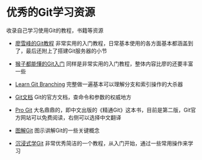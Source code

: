 # 优秀的Git学习资源

收录自己学习使用Git的教程，书籍等资源

- [廖雪峰的Git教程](https://www.liaoxuefeng.com/wiki/0013739516305929606dd18361248578c67b8067c8c017b000)
非常实用的入门教程，日常基本使用的各方面基本都涵盖到了，最后还附上了搭建Git服务器的小节

- [猴子都能懂的Git入门](https://backlog.com/git-tutorial/cn/contents/)
同样是非常实用的入门教程，整体内容比廖的还要丰富一些

- [Learn Git Branching](https://learngitbranching.js.org/)
完整做一遍基本可以理解分支和索引操作的大杀器

- [Git文档](https://git-scm.com/docs)
Git的官方文档，查命令和参数的权威地方

- [Pro Git](https://git-scm.com/book/en/v2)
大名鼎鼎的<Pro Git>，即中文出版的《精通Git》这本书，目前是第二版，Git官方网站可以免费阅读，右侧可以选择中文翻译

- [图解Git](https://marklodato.github.io/visual-git-guide/index-en.html)
图示讲解Git的一些关键概念

- [沉浸式学Git](http://igit.linuxtoy.org/index.html)
非常优秀简洁的一个教程，从入门开始，通过一些常用操作来学习
